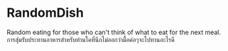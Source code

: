# RandomDish
Random eating for those who can't think of what to eat for the next meal.     การสุ่มรับประทานอาหารสำหรับท่านใคที่นึกไม่ออกว่ามื้อค่อๆจะไปทานอะไรดี
